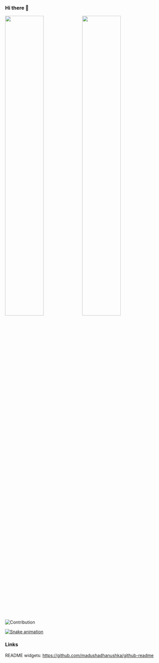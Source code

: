### Hi there 👋

<!--
**Plueres/plueres** is a ✨ _special_ ✨ repository because its `README.md` (this file) appears on your GitHub profile.

Here are some ideas to get you started:

- 🔭 I’m currently working on ...
- 🌱 I’m currently learning ...
- 👯 I’m looking to collaborate on ...
- 🤔 I’m looking for help with ...
- 💬 Ask me about ...
- 📫 How to reach me: ...
- 😄 Pronouns: ...
- ⚡ Fun fact: ...
-->

<img src="https://github-readme-streak-stats.herokuapp.com/?user=Plueres&theme=vision-friendly-dark&hide_border=true" width="50%" ><img width="50%" src="https://github-readme-stats.vercel.app/api?username=Plueres&theme=vision-friendly-dark&show_icons=true&hide_border=true&count_private=true&include_all_commits=true" /> 

![Contribution](https://activity-graph.herokuapp.com/graph?username=Plueres&hide_border=true)


[![Snake animation](https://github.com/Plueres/github-readme/blob/output/github-contribution-snake.svg)]()


<!--
[![Top Langs](https://github-readme-stats.vercel.app/api/top-langs/?username=Plueres&theme=dark&hide_border=true&layout=compact)](https://github.com/anuraghazra/github-readme-stats)
<img src="https://github-readme-stats.vercel.app/api/top-langs?username=Plueres&show_icons=true&locale=en&layout=compact&theme=chartreuse-dark" alt="ovi" />
<img src="https://img.shields.io/twitter/follow/_Rickname_?logo=twitter&style=for-the-badge" alt="_Rickname_" /> -->


### Links
README widgets: https://github.com/madushadhanushka/github-readme

